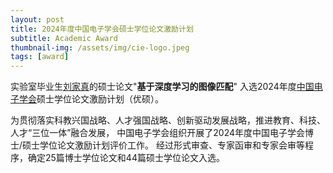 ```yaml
---
layout: post
title: 2024年度中国电子学会硕士学位论文激励计划
subtitle: Academic Award
thumbnail-img: /assets/img/cie-logo.jpeg
tags: [award]
---
```


实验室毕业生[刘家真](https://jiazhen-code.github.io/about.me/)的硕士论文"**基于深度学习的图像匹配**"
入选2024年度[中国电子学会](https://www.cie.org.cn/list_43/14478.html)硕士学位论文激励计划（优硕）。

为贯彻落实科教兴国战略、人才强国战略、创新驱动发展战略，推进教育、科技、人才“三位一体”融合发展，
中国电子学会组织开展了2024年度中国电子学会博士/硕士学位论文激励计划评价工作。
经过形式审查、专家函审和专家会审等程序，确定25篇博士学位论文和44篇硕士学位论文入选。
